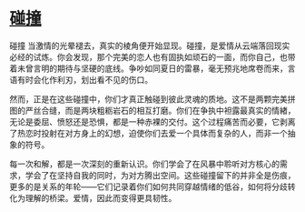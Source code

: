 # [碰撞](https://hoo.be/mrds-st)
碰撞
当激情的光晕褪去，真实的棱角便开始显现。碰撞，是爱情从云端落回现实必经的试炼。你会发现，那个完美的恋人也有固执如顽石的一面，而你自己，也带着未曾言明的期待与坚硬的底线。争吵如同夏日的雷暴，毫无预兆地席卷而来，言语有时会化作利刃，划出看不见的伤口。

然而，正是在这些碰撞中，你们才真正触碰到彼此灵魂的质地。这不是两颗完美拼图的严丝合缝，而是两块粗粝岩石的相互打磨。你们在争执中袒露最真实的情緖，无论是委屈、愤怒还是恐惧，都是一种赤裸的交付。这个过程痛苦而必要，它剥离了热恋时投射在对方身上的幻想，迫使你们去爱一个具体而复杂的人，而非一个抽象的符号。

每一次和解，都是一次深刻的重新认识。你们学会了在风暴中聆听对方核心的需求，学会了在坚持自我的同时，为对方腾出空间。这些碰撞留下的并非全是伤痕，更多的是关系的年轮——它们记录着你们如何共同穿越情绪的低谷，如何将分歧转化为理解的桥梁。爱情，因此而变得更具韧性。
